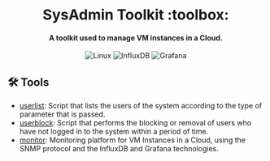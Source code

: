 <h1 align="center">
    SysAdmin Toolkit :toolbox:
    <h4 align="center">A toolkit used to manage VM instances in a Cloud.</h4>  
</h1>

<p align="center">
    <img alt="Linux" src="https://img.shields.io/badge/-Linux-000000?style=for-the-badge&logo=linux&logoColor=white" />
    <img alt="InfluxDB" src="https://img.shields.io/badge/-Influx DB-22ADF6?style=for-the-badge&logo=influxdb&logoColor=white" />
    <img alt="Grafana" src="https://img.shields.io/badge/-Grafana-F46800?style=for-the-badge&logo=grafana&logoColor=white" />
</p>

## :hammer_and_wrench: Tools

- [userlist](/userlist): Script that lists the users of the system according to the type of parameter that is passed.
- [userblock](/userblock): Script that performs the blocking or removal of users who have not logged in to the system within a period of time.
- [monitor](/monitor): Monitoring platform for VM Instances in a Cloud, using the SNMP protocol and the InfluxDB and Grafana technologies.
